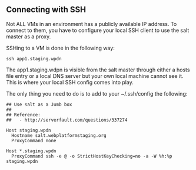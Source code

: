 
## Connecting with SSH

Not ALL VMs in an environment has a publicly available IP address. To connect
to them, you have to configure your local SSH client to use the salt master as
a proxy.

SSHing to a VM is done in the following way:

    ssh app1.staging.wpdn

The app1.staging.wdpn is visible from the salt master through either a hosts file
entry or a local DNS server but your own local machine cannot see it. This is
where your local SSH config comes into play.

The only thing you need to do is to add to your ~/.ssh/config the following:

    ## Use salt as a Jumb box
    ##
    ## Reference:
    ##   - http://serverfault.com/questions/337274

    Host staging.wpdn
      Hostname salt.webplatformstaging.org
      ProxyCommand none

    Host *.staging.wpdn
      ProxyCommand ssh -e @ -o StrictHostKeyChecking=no -a -W %h:%p staging.wpdn
